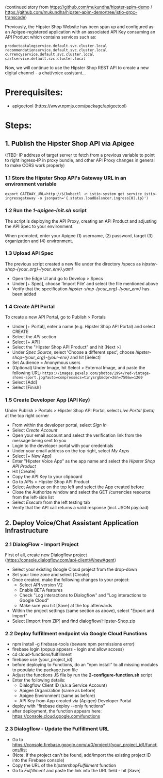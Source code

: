 (continued story from https://github.com/mukundha/hipster-apim-demo / https://github.com/mukundha/hipster-apim-demo/tree/istio-grpc-transcode)

Previously, the Hipster Shop Website has been spun up and configured as an Apigee-registered application with an associated API Key consuming an API Product which contains services such as:
```
productcatalogservice.default.svc.cluster.local
recommendationservice.default.svc.cluster.local
currencyservice.default.svc.cluster.local
cartservice.default.svc.cluster.local
```

Now, we will continue to use the Hipster Shop REST API to create a new digital channel - a chat/voice assistant...


# Prerequisites:
- apigeetool (https://www.npmjs.com/package/apigeetool)


# Steps:

## 1. Publish the Hipster Shop API via Apigee

	
(!TBD: IP address of target server to fetch from a previous variable to point to right ingress-IP in proxy bundle, and other API Proxy changes in general to make CORS work properly)

###  1.1 Store the Hipster Shop API's Gateway URL in an environment variable

`export GATEWAY_URL=http://$(kubectl -n istio-system get service istio-ingressgateway -o jsonpath='{.status.loadBalancer.ingress[0].ip}')`

###  1.2 Run the *1-apigee-init.sh* script 
The script is deploying the API Proxy, creating an API Product and adjusting the API Spec to your environment.
	
When promoted, enter your Apigee (1) username, (2) password, target (3) organization and (4) environment.
	
###  1.3 Upload API Spec
The previous script created a new file under the directory /specs as *hipster-shop-{your_org}-{your_env}.yaml*
- Open the Edge UI and go to Develop > Specs
- Under [+ Spec], choose 'Import File' and select the file mentioned above
- Verify that the specification *hipster-shop-{your_org}-{your_env}* has been added

###  1.4 Create API Portal
To create a new API Portal, go to Publish > Portals
- Under [+ Portal], enter a name (e.g. Hipster Shop API Portal) and select CREATE
- Select the *API* section
- Select [+ API]
- Select the "Hipster Shop API Product" and hit [Next >]
- Under *Spec Source*, select 'Choose a different spec', choose *hipster-shop-{your_org}-{your-env}* and hit [Select]
- Set Audience = Anonymous users
- (Optional) Under Image, hit Select > External Image, and paste the following URL: 
`https://images.pexels.com/photos/1994/red-vintage-shoes-sport.jpg?auto=compress&cs=tinysrgb&dpr=2&h=750&w=1260`
- Select [Add]
- Select [Finish]
	
###  1.5 Create Developer App (API Key)
Under Publish > Portals > Hipster Shop API Portal, select *Live Portal (beta)* at the top right corner
- From within the developer portal, select *Sign In*
- Select *Create Account*
- Open your email account and select the verification link from the message being sent to you
- Login to the developer portal with your credentials
- Under your email address on the top right, select *My Apps*
- Select [+ New App]
- Enter "Hipster Voice App" as the app name and select the *Hipster Shop API Product* 
- Hit [Create]
- Copy the API Key to your clipboard
- Go to APIs > Hipster Shop API Product
- Select Authorize on the top left and select the App created before
- Close the Authorize window and select the GET /currencies resource from the left-side list
- Select *Execute* from the left testing tab
- Verify that the API call returns a valid response (incl. JSON payload)

## 2. Deploy Voice/Chat Assistant Application Infrastructure

###  2.1 DialogFlow - Import Project  
First of all, create new Dialogflow project (https://console.dialogflow.com/api-client/#/newAgent)
- Select your existing Google Cloud project from the drop-down
- Set your time zone and select [Create]
- Once created, make the following changes to your project:
	- Select API version V2
	- Enable BETA features
	- Check "Log interactions to Dialogflow" and "Log interactions to Google Cloud"
	- Make sure you hit [Save] at the top afterwards
- Within the project settings (same section as above), select "Export and Import"
- Select [Import from ZIP] and find dialogflow/Hipster-Shop.zip
		
###  2.2 Deploy fulfillment endpoint via Google Cloud Functions
- npm install -g firebase-tools (beware npm permissions error)
- firebase login (popup appears - login and allow access)
- cd cloud-functions/fulfillment		
- firebase use {your_project_id}
- before deploying to Functions, do an “npm install” to all missing modules to populate the package.json file
- Adjust the functions JS file by run the **2-configure-function.sh** script
- Enter the following details:
	- Dialogflow Client ID (a.k.a Service Account)
	- Apigee Organization (same as before)
	- Apigee Environment (same as before)
	- API Key from App created via (Apigee) Developer Portal
- deploy with “firebase deploy --only functions”
- after deployment, the function appears here: https://console.cloud.google.com/functions
		
###  2.3 Dialogflow - Update the Fulfillment URL
- Go to https://console.firebase.google.com/u/0/project/{your_project_id}/functions/list
- (Note: if the project can't be found, add/import the existing project ID into the Firebase console) 
- Copy the URL of the *hipstershopFulfillment* function
- Go to *Fulfillment* and paste the link into the URL field - hit [Save]


